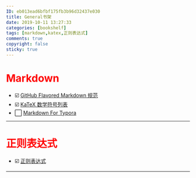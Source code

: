 ```yaml
---
ID: eb013ead6bfbf175fb3b96d32437e030
title: General书架
date: 2019-10-11 13:27:33
categories: [bookshelf]
tags: [markdown,katex,正则表达式]
comments: true
copyright: false
sticky: true
---
```


# <font color="red">Markdown</font>

- :ballot_box_with_check:   [GitHub Flavored Markdown 规范][md]  
- :ballot_box_with_check:   [KaTeX 数学符号列表][katex]  
- :white_large_square:  [Markdown For Typora][mft]  

[md]: /posts/markdown/GitHub-Flavored-Markdown-Spec.html
[katex]: /posts/markdown/KaTeX-Mathematical-Symbols.md.html
[mft]: /posts/markdown/Markdown-For-Typora.html

------

# <font color="red">正则表达式</font>

- :ballot_box_with_check:  [正则表达式][RegularExpression]

[RegularExpression]: /posts/regular-expression.html

------